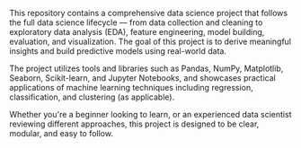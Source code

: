 This repository contains a comprehensive data science project that follows the full data science lifecycle — from data collection and cleaning to exploratory data analysis (EDA), feature engineering, model building, evaluation, and visualization. The goal of this project is to derive meaningful insights and build predictive models using real-world data.

The project utilizes tools and libraries such as Pandas, NumPy, Matplotlib, Seaborn, Scikit-learn, and Jupyter Notebooks, and showcases practical applications of machine learning techniques including regression, classification, and clustering (as applicable).

Whether you're a beginner looking to learn, or an experienced data scientist reviewing different approaches, this project is designed to be clear, modular, and easy to follow.
